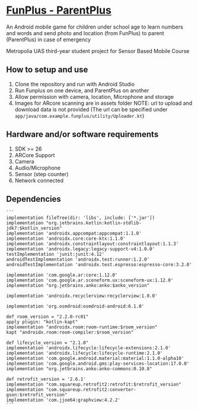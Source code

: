 # [FunPlus - ParentPlus](https://github.com/geonhuiy/SensorMobileProject)

An Android mobile game for children under school age to learn numbers and words
and send photo and location (from FunPlus) to parent (ParentPlus) in case of emergency

Metropolia UAS third-year student project for Sensor Based Mobile Course


## How to setup and use
1. Clone the repository and run with Android Studio
1. Run Funplus on one device, and ParentPlus on another
1. Allow permission with camera, location, Microphone and storage
1. Images for ARcore scanning are in assets folder
NOTE: url to upload and download data is not provided
(The url can be specified under `app/java/com.example.funplus/utility/Uploader.kt`)

## Hardware and/or software requirements
1. SDK >= 26
1. ARCore Support
1. Camera
1. Audio/Microphone
1. Sensor (step counter)
1. Network connected

## Dependencies
    ``` 
    implementation fileTree(dir: 'libs', include: ['*.jar'])
    implementation "org.jetbrains.kotlin:kotlin-stdlib-jdk7:$kotlin_version"
    implementation 'androidx.appcompat:appcompat:1.1.0'
    implementation 'androidx.core:core-ktx:1.1.0'
    implementation 'androidx.constraintlayout:constraintlayout:1.1.3'
    implementation 'androidx.legacy:legacy-support-v4:1.0.0'
    testImplementation 'junit:junit:4.12'
    androidTestImplementation 'androidx.test:runner:1.2.0'
    androidTestImplementation 'androidx.test.espresso:espresso-core:3.2.0'

    implementation 'com.google.ar:core:1.12.0'
    implementation 'com.google.ar.sceneform.ux:sceneform-ux:1.12.0'
    implementation "org.jetbrains.anko:anko:$anko_version"

    implementation 'androidx.recyclerview:recyclerview:1.0.0'

    implementation 'org.osmdroid:osmdroid-android:6.1.0'

    def room_version = "2.2.0-rc01"
    apply plugin: "kotlin-kapt"
    implementation "androidx.room:room-runtime:$room_version"
    kapt "androidx.room:room-compiler:$room_version"

    def lifecycle_version = "2.1.0"
    implementation 'androidx.lifecycle:lifecycle-extensions:2.1.0'
    implementation 'androidx.lifecycle:lifecycle-runtime:2.1.0'
    implementation 'com.google.android.material:material:1.1.0-alpha10'
    implementation 'com.google.android.gms:play-services-location:17.0.0'
    implementation "org.jetbrains.anko:anko-commons:0.10.8"

    def retrofit_version = '2.6.1'
    implementation "com.squareup.retrofit2:retrofit:$retrofit_version"
    implementation "com.squareup.retrofit2:converter-gson:$retrofit_version"
    implementation 'com.jjoe64:graphview:4.2.2' 
    ```




